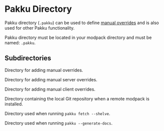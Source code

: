 # Pakku Directory

Pakku directory (`.pakku`) can be used to define [manual overrides](Pakku-Terminology.md#override)
and is also used for other Pakku functionality.

Pakku directory must be located in your modpack directory and must be named: `.pakku`.

## Subdirectories

<deflist type="medium">
    <def>
        <title><code>overrides</code></title>
        <p>Directory for adding manual overrides.</p>
    </def>
    <def>
        <title><code>server-overrides</code></title>
        <p>Directory for adding manual server overrides.</p>
    </def>
    <def>
        <title><code>client-overrides</code></title>
        <p>Directory for adding manual client overrides.</p>
    </def>
    <def>
        <title><code>remote</code></title>
        <p>Directory containing the local Git repository when a remote modpack is installed.</p>
    </def>
    <def>
        <title><code>shelf</code></title>
        <p>Directory used when running <code>pakku fetch --shelve</code>.</p>
    </def>
    <def>
        <title><code>docs</code></title>
        <p>Directory used when running  <code>pakku --generate-docs</code>.</p>
    </def>
</deflist>